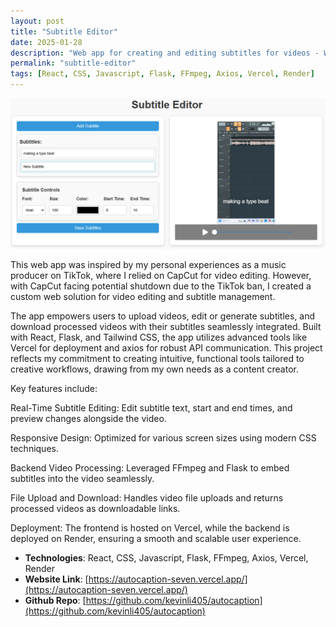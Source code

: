 ```yaml
---
layout: post
title: "Subtitle Editor"
date: 2025-01-28
description: "Web app for creating and editing subtitles for videos - Winter 2025"
permalink: "subtitle-editor"
tags: [React, CSS, Javascript, Flask, FFmpeg, Axios, Vercel, Render]
---
```


![Website Screenshot](assets/images/subtitleeditor.png)

This web app was inspired by my personal experiences as a music producer on TikTok, where I relied on CapCut for video editing. However, with CapCut facing potential shutdown due to the TikTok ban, I created a custom web solution for video editing and subtitle management.

The app empowers users to upload videos, edit or generate subtitles, and download processed videos with their subtitles seamlessly integrated. Built with React, Flask, and Tailwind CSS, the app utilizes advanced tools like Vercel for deployment and axios for robust API communication. This project reflects my commitment to creating intuitive, functional tools tailored to creative workflows, drawing from my own needs as a content creator.

Key features include:

Real-Time Subtitle Editing: Edit subtitle text, start and end times, and preview changes alongside the video.

Responsive Design: Optimized for various screen sizes using modern CSS techniques.

Backend Video Processing: Leveraged FFmpeg and Flask to embed subtitles into the video seamlessly.

File Upload and Download: Handles video file uploads and returns processed videos as downloadable links.

Deployment: The frontend is hosted on Vercel, while the backend is deployed on Render, ensuring a smooth and scalable user experience.


- **Technologies**: React, CSS, Javascript, Flask, FFmpeg, Axios, Vercel, Render
- **Website Link**: [https://autocaption-seven.vercel.app/](https://autocaption-seven.vercel.app/)
- **Github Repo**: [https://github.com/kevinli405/autocaption](https://github.com/kevinli405/autocaption)